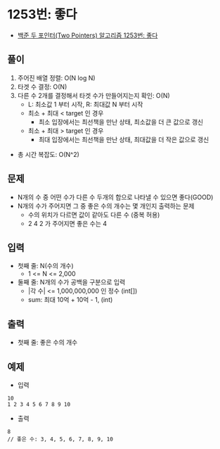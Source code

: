 # 1253번: 좋다
- [백준 두 포인터(Two Pointers) 알고리즘 1253번: 좋다](https://www.acmicpc.net/problem/1253)

## 풀이
1. 주어진 배열 정렬: O(N log N)
2. 타겟 수 결정: O(N)
3. 다른 수 2개를 결정해서 타겟 수가 만들어지는지 확인: O(N)
   - L: 최소값 1 부터 시작, R: 최대값 N 부터 시작
   - 최소 + 최대 < target 인 경우
     - 최소 입장에서는 최선책을 만난 상태, 최소값을 더 큰 값으로 갱신
   - 최소 + 최대 > target 인 경우
       - 최대 입장에서는 최선책을 만난 상태, 최대값을 더 작은 값으로 갱신
- 총 시간 복잡도: O(N^2)

## 문제
- N개의 수 중 어떤 수가 다른 수 두개의 합으로 나타낼 수 있으면 좋다(GOOD)
- N개의 수가 주어지면 그 중 좋은 수의 개수는 몇 개인지 출력하는 문제
  - 수의 위치가 다르면 값이 같아도 다른 수 (중복 허용)
  - 2 4 2 가 주어지면 좋은 수는 4

## 입력
- 첫째 줄: N(수의 개수)
  - 1 <= N <= 2,000
- 둘째 줄: N개의 수가 공백을 구분으로 입력
  - |각 수| <= 1,000,000,000 인 정수 (int[])
  - sum: 최대 10억 + 10억 - 1, (int)

## 출력
- 첫째 줄: 좋은 수의 개수

## 예제
- 입력
```text
10
1 2 3 4 5 6 7 8 9 10
```
- 출력
```text
8
// 좋은 수: 3, 4, 5, 6, 7, 8, 9, 10
```